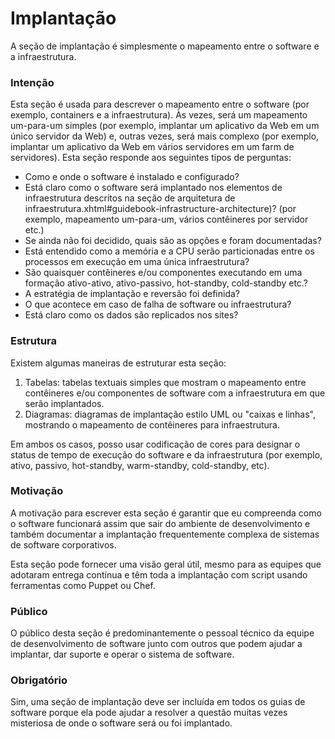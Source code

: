 # Implantação

A seção de implantação é simplesmente o mapeamento entre o software e a infraestrutura.

### Intenção

Esta seção é usada para descrever o mapeamento entre o software (por exemplo, containers e a infraestrutura). Às vezes, será um mapeamento um-para-um simples (por exemplo, implantar um aplicativo da Web em um único servidor da Web) e, outras vezes, será mais complexo (por exemplo, implantar um aplicativo da Web em vários servidores em um farm de servidores). Esta seção responde aos seguintes tipos de perguntas:

- Como e onde o software é instalado e configurado?
- Está claro como o software será implantado nos elementos de infraestrutura descritos na seção de arquitetura de infraestrutura.xhtml#guidebook-infrastructure-architecture)? (por exemplo, mapeamento um-para-um, vários contêineres por servidor etc.)
- Se ainda não foi decidido, quais são as opções e foram documentadas?
- Está entendido como a memória e a CPU serão particionadas entre os processos em execução em uma única infraestrutura?
- São quaisquer contêineres e/ou componentes executando em uma formação ativo-ativo, ativo-passivo, hot-standby, cold-standby etc.?
- A estratégia de implantação e reversão foi definida?
- O que acontece em caso de falha de software ou infraestrutura?
- Está claro como os dados são replicados nos sites?

### Estrutura

Existem algumas maneiras de estruturar esta seção:

1. Tabelas: tabelas textuais simples que mostram o mapeamento entre contêineres e/ou componentes de software com a infraestrutura em que serão implantados.
2. Diagramas: diagramas de implantação estilo UML ou "caixas e linhas", mostrando o mapeamento de contêineres para infraestrutura.

Em ambos os casos, posso usar codificação de cores para designar o status de tempo de execução do software e da infraestrutura (por exemplo, ativo, passivo, hot-standby, warm-standby, cold-standby, etc).

### Motivação

A motivação para escrever esta seção é garantir que eu compreenda como o software funcionará assim que sair do ambiente de desenvolvimento e também documentar a implantação frequentemente complexa de sistemas de software corporativos.

Esta seção pode fornecer uma visão geral útil, mesmo para as equipes que adotaram entrega contínua e têm toda a implantação com script usando ferramentas como Puppet ou Chef.

### Público

O público desta seção é predominantemente o pessoal técnico da equipe de desenvolvimento de software junto com outros que podem ajudar a implantar, dar suporte e operar o sistema de software.

### Obrigatório

Sim, uma seção de implantação deve ser incluída em todos os guias de software porque ela pode ajudar a resolver a questão muitas vezes misteriosa de onde o software será ou foi implantado.